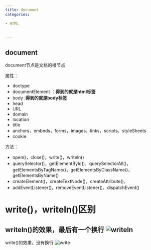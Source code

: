 ```yaml
---
title: document
categories: 

- HTML


---
```


## document

document节点是文档的根节点

属性：
- doctype
- documentElement ：**得到的就是html标签**
- body :**得到的就是body标签**
- head
- URL
- domain
- location
- title
- anchors，embeds，forms，images，links，scripts，styleSheets
- cookie


方法：
- open()，close()，write()，writeln()
- querySelector()，getElementById()，querySelectorAll()，getElementsByTagName()，getElementsByClassName()，getElementsByName()
- createElement()，createTextNode()，createAttribute()，
- addEventListener()，removeEventListener()，dispatchEvent()


# write()，writeln()区别

writeln()的效果，最后有一个换行
![writeln](/images/img1.png)
-------------
write()的效果，没有换行
![write](/images/img2.png)








